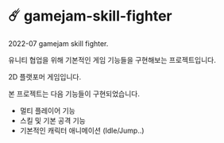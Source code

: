 # ☄️ gamejam-skill-fighter
2022-07 gamejam skill fighter.

유니티 협업을 위해 기본적인 게임 기능들을 구현해보는 프로젝트입니다.

2D 플랫포머 게임입니다.


본 프로젝트는 다음 기능들이 구현되었습니다.

- 멀티 플레이어 기능
- 스킬 및 기본 공격 기능
- 기본적인 캐릭터 애니메이션 (Idle/Jump..)
